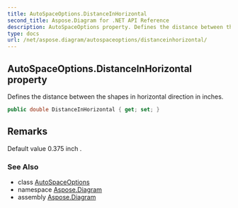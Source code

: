 ```yaml
---
title: AutoSpaceOptions.DistanceInHorizontal
second_title: Aspose.Diagram for .NET API Reference
description: AutoSpaceOptions property. Defines the distance between the shapes in horizontal direction in inches
type: docs
url: /net/aspose.diagram/autospaceoptions/distanceinhorizontal/
---
```

## AutoSpaceOptions.DistanceInHorizontal property

Defines the distance between the shapes in horizontal direction in inches.

```csharp
public double DistanceInHorizontal { get; set; }
```

## Remarks

Default value 0.375 inch .

### See Also

* class [AutoSpaceOptions](../)
* namespace [Aspose.Diagram](../../autospaceoptions/)
* assembly [Aspose.Diagram](../../../)


